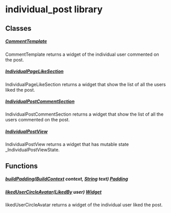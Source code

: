 



# individual_post library











## Classes

##### [CommentTemplate](../views_after_auth_screens_feed_individual_post/CommentTemplate-class.md)



CommentTemplate returns a widget of the individual user commented on the post.


##### [IndividualPageLikeSection](../views_after_auth_screens_feed_individual_post/IndividualPageLikeSection-class.md)



IndividualPageLikeSection returns a widget that show the list of all the users liked the post.


##### [IndividualPostCommentSection](../views_after_auth_screens_feed_individual_post/IndividualPostCommentSection-class.md)



IndividualPostCommentSection returns a widget that show the list of all the users commented on the post.


##### [IndividualPostView](../views_after_auth_screens_feed_individual_post/IndividualPostView-class.md)



IndividualPostView returns a widget that has mutable state _IndividualPostViewState.







## Functions

##### [buildPadding](../views_after_auth_screens_feed_individual_post/buildPadding.md)([BuildContext](https:api.flutter.dev/flutter/widgets/BuildContext-class.html) context, [String](https:api.flutter.dev/flutter/dart-core/String-class.html) text) [Padding](https:api.flutter.dev/flutter/widgets/Padding-class.html)



  




##### [likedUserCircleAvatar](../views_after_auth_screens_feed_individual_post/likedUserCircleAvatar.md)([LikedBy](../models_post_post_model/LikedBy-class.md) user) [Widget](https:api.flutter.dev/flutter/widgets/Widget-class.html)



likedUserCircleAvatar returns a widget of the individual user liked the post.  













